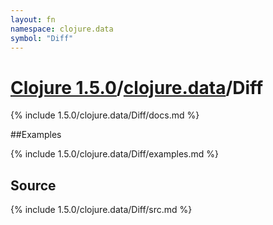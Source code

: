 ```yaml
---
layout: fn
namespace: clojure.data
symbol: "Diff"
---
```


# [Clojure 1.5.0](../../)/[clojure.data](../)/Diff

{% include 1.5.0/clojure.data/Diff/docs.md %}

##Examples

{% include 1.5.0/clojure.data/Diff/examples.md %}
## Source
{% include 1.5.0/clojure.data/Diff/src.md %}

